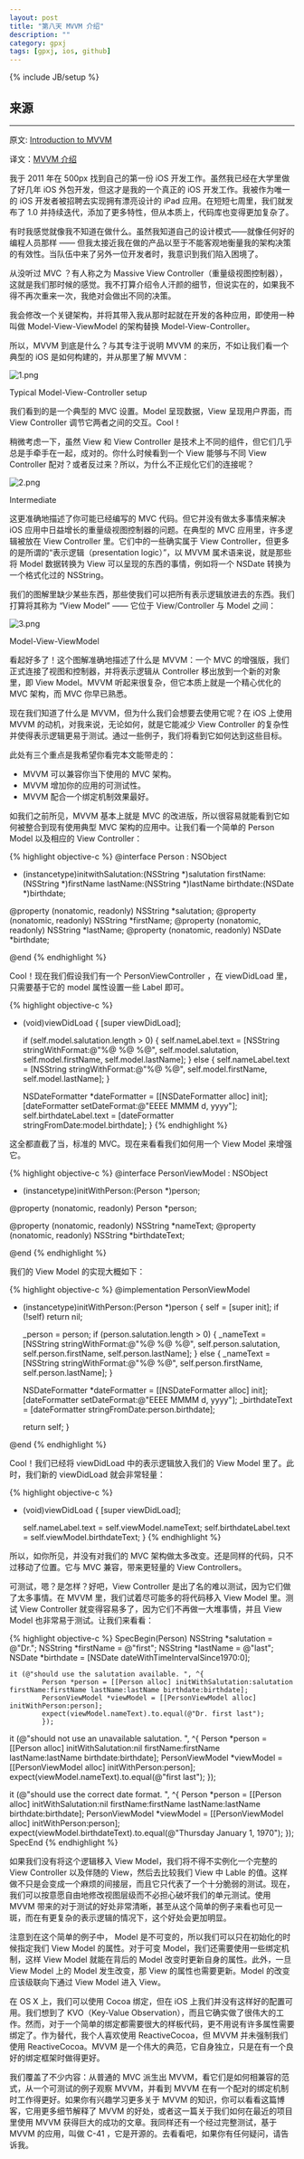 ```yaml
---
layout: post
title: "第八天 MVVM 介绍"
description: ""
category: gpxj
tags: [gpxj, ios, github]
---
```

{% include JB/setup %}

## 来源
---

原文: [Introduction to MVVM](http://www.objc.io/issue-13/mvvm.html)

译文：[MVVM 介绍](http://objccn.io/issue-13-1/)

我于 2011 年在 500px 找到自己的第一份 iOS 开发工作。虽然我已经在大学里做了好几年 iOS 外包开发，但这才是我的一个真正的 iOS 开发工作。我被作为唯一的 iOS 开发者被招聘去实现拥有漂亮设计的 iPad 应用。在短短七周里，我们就发布了 1.0 并持续迭代，添加了更多特性，但从本质上，代码库也变得更加复杂了。

有时我感觉就像我不知道在做什么。虽然我知道自己的设计模式——就像任何好的编程人员那样 —— 但我太接近我在做的产品以至于不能客观地衡量我的架构决策的有效性。当队伍中来了另外一位开发者时，我意识到我们陷入困境了。

从没听过 MVC ？有人称之为 Massive View Controller（重量级视图控制器），这就是我们那时候的感觉。我不打算介绍令人汗颜的细节，但说实在的，如果我不得不再次重来一次，我绝对会做出不同的决策。

我会修改一个关键架构，并将其带入我从那时起就在开发的各种应用，即使用一种叫做 Model-View-ViewModel 的架构替换 Model-View-Controller。

所以，MVVM 到底是什么？与其专注于说明 MVVM 的来历，不如让我们看一个典型的 iOS 是如何构建的，并从那里了解 MVVM：

![1.png](/assets/img/ios/gpxj/8/1/1.png)

Typical Model-View-Controller setup

我们看到的是一个典型的 MVC 设置。Model 呈现数据，View 呈现用户界面，而 View Controller 调节它两者之间的交互。Cool！

稍微考虑一下，虽然 View 和 View Controller 是技术上不同的组件，但它们几乎总是手牵手在一起，成对的。你什么时候看到一个 View 能够与不同 View Controller 配对？或者反过来？所以，为什么不正规化它们的连接呢？

![2.png](/assets/img/ios/gpxj/8/1/2.png)

Intermediate

这更准确地描述了你可能已经编写的 MVC 代码。但它并没有做太多事情来解决 iOS 应用中日益增长的重量级视图控制器的问题。在典型的 MVC 应用里，许多逻辑被放在 View Controller 里。它们中的一些确实属于 View Controller，但更多的是所谓的“表示逻辑（presentation logic）”，以 MVVM 属术语来说，就是那些将 Model 数据转换为 View 可以呈现的东西的事情，例如将一个 NSDate 转换为一个格式化过的 NSString。

我们的图解里缺少某些东西，那些使我们可以把所有表示逻辑放进去的东西。我们打算将其称为 “View Model” —— 它位于 View/Controller 与 Model 之间：

![3.png](/assets/img/ios/gpxj/8/1/3.png)

Model-View-ViewModel

看起好多了！这个图解准确地描述了什么是 MVVM：一个 MVC 的增强版，我们正式连接了视图和控制器，并将表示逻辑从 Controller 移出放到一个新的对象里，即 View Model。MVVM 听起来很复杂，但它本质上就是一个精心优化的 MVC 架构，而 MVC 你早已熟悉。

现在我们知道了什么是 MVVM，但为什么我们会想要去使用它呢？在 iOS 上使用 MVVM 的动机，对我来说，无论如何，就是它能减少 View Controller 的复杂性并使得表示逻辑更易于测试。通过一些例子，我们将看到它如何达到这些目标。

此处有三个重点是我希望你看完本文能带走的：

* MVVM 可以兼容你当下使用的 MVC 架构。
* MVVM 增加你的应用的可测试性。
* MVVM 配合一个绑定机制效果最好。

如我们之前所见，MVVM 基本上就是 MVC 的改进版，所以很容易就能看到它如何被整合到现有使用典型 MVC 架构的应用中。让我们看一个简单的 Person Model 以及相应的 View Controller：

{% highlight objective-c %}
@interface Person : NSObject

- (instancetype)initwithSalutation:(NSString *)salutation firstName:(NSString *)firstName lastName:(NSString *)lastName birthdate:(NSDate *)birthdate;

@property (nonatomic, readonly) NSString *salutation;
@property (nonatomic, readonly) NSString *firstName;
@property (nonatomic, readonly) NSString *lastName;
@property (nonatomic, readonly) NSDate *birthdate;

@end
{% endhighlight %}

Cool！现在我们假设我们有一个 PersonViewController ，在 viewDidLoad 里，只需要基于它的 model 属性设置一些 Label 即可。

{% highlight objective-c %}
- (void)viewDidLoad {
	[super viewDidLoad];

	if (self.model.salutation.length > 0) {
		self.nameLabel.text = [NSString stringWithFormat:@"%@ %@ %@", self.model.salutation, self.model.firstName, self.model.lastName];
	} else {
		self.nameLabel.text = [NSString stringWithFormat:@"%@ %@", self.model.firstName, self.model.lastName];
	}

	NSDateFormatter *dateFormatter = [[NSDateFormatter alloc] init];
	[dateFormatter setDateFormat:@"EEEE MMMM d, yyyy"];
	self.birthdateLabel.text = [dateFormatter stringFromDate:model.birthdate];
}
{% endhighlight %}

这全都直截了当，标准的 MVC。现在来看看我们如何用一个 View Model 来增强它。

{% highlight objective-c %}
@interface PersonViewModel : NSObject

- (instancetype)initWithPerson:(Person *)person;

@property (nonatomic, readonly) Person *person;

@property (nonatomic, readonly) NSString *nameText;
@property (nonatomic, readonly) NSString *birthdateText;

@end
{% endhighlight %}

我们的 View Model 的实现大概如下：

{% highlight objective-c %}
@implementation PersonViewModel

- (instancetype)initWithPerson:(Person *)person {
	self = [super init];
	if (!self) return nil;

	_person = person;
	if (person.salutation.length > 0) {
		_nameText = [NSString stringWithFormat:@"%@ %@ %@", self.person.salutation, self.person.firstName, self.person.lastName];
	} else {
		_nameText = [NSString stringWithFormat:@"%@ %@", self.person.firstName, self.person.lastName];
	}

	NSDateFormatter *dateFormatter = [[NSDateFormatter alloc] init];
	[dateFormatter setDateFormat:@"EEEE MMMM d, yyyy"];
	_birthdateText = [dateFormatter stringFromDate:person.birthdate];

	return self;
}

@end
{% endhighlight %}

Cool！我们已经将 viewDidLoad 中的表示逻辑放入我们的 View Model 里了。此时，我们新的 viewDidLoad 就会非常轻量：

{% highlight objective-c %}
- (void)viewDidLoad {
	[super viewDidLoad];

	self.nameLabel.text = self.viewModel.nameText;
	self.birthdateLabel.text = self.viewModel.birthdateText;
}
{% endhighlight %}

所以，如你所见，并没有对我们的 MVC 架构做太多改变。还是同样的代码，只不过移动了位置。它与 MVC 兼容，带来更轻量的 View Controllers。

可测试，嗯？是怎样？好吧，View Controller 是出了名的难以测试，因为它们做了太多事情。在 MVVM 里，我们试着尽可能多的将代码移入 View Model 里。测试 View Controller 就变得容易多了，因为它们不再做一大堆事情，并且 View Model 也非常易于测试。让我们来看看：

{% highlight objective-c %}
SpecBegin(Person)
	NSString *salutation = @"Dr.";
	NSString *firstName = @"first";
	NSString *lastName = @"last";
	NSDate *birthdate = [NSDate dateWithTimeIntervalSince1970:0];

	it (@"should use the salutation available. ", ^{
			Person *person = [[Person alloc] initWithSalutation:salutation firstName:firstName lastName:lastName birthdate:birthdate];
			PersonViewModel *viewModel = [[PersonViewModel alloc] initWithPerson:person];
			expect(viewModel.nameText).to.equal(@"Dr. first last");
			});

it (@"should not use an unavailable salutation. ", ^{
		Person *person = [[Person alloc] initWithSalutation:nil firstName:firstName lastName:lastName birthdate:birthdate];
		PersonViewModel *viewModel = [[PersonViewModel alloc] initWithPerson:person];
		expect(viewModel.nameText).to.equal(@"first last");
		});

it (@"should use the correct date format. ", ^{
		Person *person = [[Person alloc] initWithSalutation:nil firstName:firstName lastName:lastName birthdate:birthdate];
		PersonViewModel *viewModel = [[PersonViewModel alloc] initWithPerson:person];
		expect(viewModel.birthdateText).to.equal(@"Thursday January 1, 1970");
		});
SpecEnd
{% endhighlight %}

如果我们没有将这个逻辑移入 View Model，我们将不得不实例化一个完整的 View Controller 以及伴随的 View，然后去比较我们 View 中 Lable 的值。这样做不只是会变成一个麻烦的间接层，而且它只代表了一个十分脆弱的测试。现在，我们可以按意愿自由地修改视图层级而不必担心破坏我们的单元测试。使用 MVVM 带来的对于测试的好处非常清晰，甚至从这个简单的例子来看也可见一斑，而在有更复杂的表示逻辑的情况下，这个好处会更加明显。

注意到在这个简单的例子中， Model 是不可变的，所以我们可以只在初始化的时候指定我们 View Model 的属性。对于可变 Model，我们还需要使用一些绑定机制，这样 View Model 就能在背后的 Model 改变时更新自身的属性。此外，一旦 View Model 上的 Model 发生改变，那 View 的属性也需要更新。Model 的改变应该级联向下通过 View Model 进入 View。

在 OS X 上，我们可以使用 Cocoa 绑定，但在 iOS 上我们并没有这样好的配置可用。我们想到了 KVO（Key-Value Observation），而且它确实做了很伟大的工作。然而，对于一个简单的绑定都需要很大的样板代码，更不用说有许多属性需要绑定了。作为替代，我个人喜欢使用 ReactiveCocoa，但 MVVM 并未强制我们使用 ReactiveCocoa。MVVM 是一个伟大的典范，它自身独立，只是在有一个良好的绑定框架时做得更好。

我们覆盖了不少内容：从普通的 MVC 派生出 MVVM，看它们是如何相兼容的范式，从一个可测试的例子观察 MVVM，并看到 MVVM 在有一个配对的绑定机制时工作得更好。如果你有兴趣学习更多关于 MVVM 的知识，你可以看看这篇博客，它用更多细节解释了 MVVM 的好处，或者这一篇关于我们如何在最近的项目里使用 MVVM 获得巨大的成功的文章。我同样还有一个经过完整测试，基于 MVVM 的应用，叫做 C-41 ，它是开源的。去看看吧，如果你有任何疑问，请告诉我。

